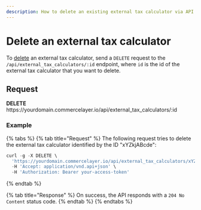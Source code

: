 ```yaml
---
description: How to delete an existing external tax calculator via API
---
```


# Delete an external tax calculator

To <a href="https://docs.commercelayer.io/developers/deleting-resources" target="_blank">delete</a> an external tax calculator, send a `DELETE` request to the `/api/external_tax_calculators/:id` endpoint, where `id` is the id of the external tax calculator that you want to delete.

## Request

**DELETE** https://<i></i>yourdomain.commercelayer.io/api/external_tax_calculators/:id

### Example

{% tabs %}
{% tab title="Request" %}
The following request tries to delete the external tax calculator identified by the ID "xYZkjABcde":

```javascript
curl -g -X DELETE \
  'https://yourdomain.commercelayer.io/api/external_tax_calculators/xYZkjABcde' \
  -H 'Accept: application/vnd.api+json' \
  -H 'Authorization: Bearer your-access-token'
```
{% endtab %}

{% tab title="Response" %}
On success, the API responds with a `204 No Content` status code.
{% endtab %}
{% endtabs %}

